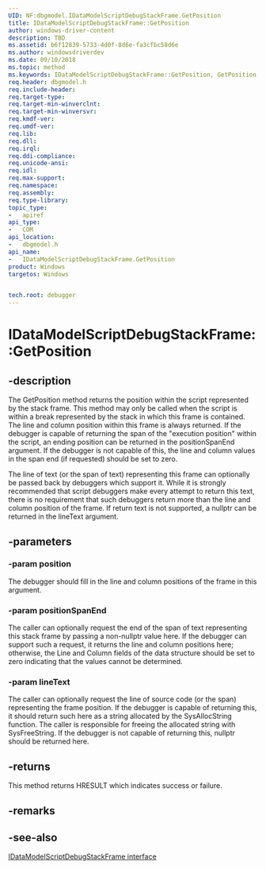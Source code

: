 ```yaml
---
UID: NF:dbgmodel.IDataModelScriptDebugStackFrame.GetPosition
title: IDataModelScriptDebugStackFrame::GetPosition
author: windows-driver-content
description: TBD
ms.assetid: b6f12839-5733-4d0f-8d6e-fa3cfbc58d6e
ms.author: windowsdriverdev
ms.date: 09/10/2018
ms.topic: method
ms.keywords: IDataModelScriptDebugStackFrame::GetPosition, GetPosition, IDataModelScriptDebugStackFrame.GetPosition, IDataModelScriptDebugStackFrame::GetPosition, IDataModelScriptDebugStackFrame.GetPosition
req.header: dbgmodel.h
req.include-header:
req.target-type:
req.target-min-winverclnt:
req.target-min-winversvr:
req.kmdf-ver:
req.umdf-ver:
req.lib:
req.dll:
req.irql: 
req.ddi-compliance:
req.unicode-ansi:
req.idl:
req.max-support:
req.namespace:
req.assembly:
req.type-library: 
topic_type: 
-	apiref
api_type: 
-	COM
api_location: 
-	dbgmodel.h
api_name: 
-	IDataModelScriptDebugStackFrame.GetPosition
product: Windows
targetos: Windows


tech.root: debugger
---
```


# IDataModelScriptDebugStackFrame::GetPosition


## -description

The GetPosition method returns the position within the script represented by the stack frame. This method may only be called when the script is within a break represented by the stack in which this frame is contained. The line and column position within this frame is always returned. If the debugger is capable of returning the span of the "execution position" within the script, an ending position can be returned in the positionSpanEnd argument. If the debugger is not capable of this, the line and column values in the span end (if requested) should be set to zero. 

The line of text (or the span of text) representing this frame can optionally be passed back by debuggers which support it. While it is strongly recommended that script debuggers make every attempt to return this text, there is no requirement that such debuggers return more than the line and column position of the frame. If return text is not supported, a nullptr can be returned in the lineText argument. 


## -parameters

### -param position
The debugger should fill in the line and column positions of the frame in this argument.

### -param positionSpanEnd
The caller can optionally request the end of the span of text representing this stack frame by passing a non-nullptr value here. If the debugger can support such a request, it returns the line and column positions here; otherwise, the Line and Column fields of the data structure should be set to zero indicating that the values cannot be determined.

### -param lineText
The caller can optionally request the line of source code (or the span) representing the frame position. If the debugger is capable of returning this, it should return such here as a string allocated by the SysAllocString function. The caller is responsible for freeing the allocated string with SysFreeString. If the debugger is not capable of returning this, nullptr should be returned here.


## -returns
This method returns HRESULT which indicates success or failure.
## -remarks

## -see-also

[IDataModelScriptDebugStackFrame interface](nn-dbgmodel-idatamodelscriptdebugstackframe.md)
